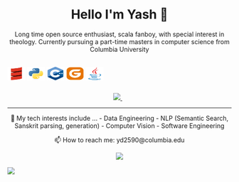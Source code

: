 <h1 align='center'>
    Hello I'm Yash 👋
</h1>

<p align='center'>
    Long time open source enthusiast, scala fanboy, with special interest in theology. Currently pursuing a part-time masters in computer science from Columbia University
</p>

<div style="display: inline_block"><br>
  <img align="center" height="30" width="40" src="https://raw.githubusercontent.com/devicons/devicon/master/icons/scala/scala-original.svg">
  <img align="center" height="30" width="40" src="https://raw.githubusercontent.com/devicons/devicon/master/icons/python/python-original.svg">
  <img align="center" height="30" width="40" src="https://raw.githubusercontent.com/devicons/devicon/master/icons/cplusplus/cplusplus-original.svg">
  <img align="center" height="30" width="40" src="https://raw.githubusercontent.com/devicons/devicon/master/icons/gatling/gatling-plain.svg">
  <img align="center" height="30" width="40" src="https://raw.githubusercontent.com/devicons/devicon/master/icons/java/java-original.svg">
</div>

##

<p align='center'>

  <a href="https://www.linkedin.com/in/ydatta/">
    <img src="https://img.shields.io/badge/linkedin-%230077B5.svg?&style=for-the-badge&logo=linkedin&logoColor=white" />
  </a>&nbsp;&nbsp;

</p>

---

<p align='center'>
🌱 My tech interests include ...
- Data Engineering
- NLP (Semantic Search, Sanskrit parsing, generation)
- Computer Vision
- Software Engineering
</p>

<p align='center'>
    📫 How to reach me: yd2590@columbia.edu
</p>

<p align='center'>
    <a href="#"><img src="https://github-readme-stats.vercel.app/api?username=saucam&show_icons=true&count_private=true&theme=dark" width="350"></a>
</p>

![](https://img.shields.io/endpoint?style=social&url=https%3A%2F%2Fhits.dwyl.com%2Fsaucam%2Fsaucam.json)

<!--
**saucam/saucam** is a ✨ _special_ ✨ repository because its `README.md` (this file) appears on your GitHub profile.

Here are some ideas to get you started:

- 🔭 I’m currently working on ...
- 🌱 I’m currently learning ...
- 👯 I’m looking to collaborate on ...
- 🤔 I’m looking for help with ...
- 💬 Ask me about ...
- 📫 How to reach me: ...
- 😄 Pronouns: ...
- ⚡ Fun fact: ...
-->
